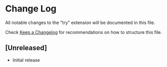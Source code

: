 # Change Log

All notable changes to the "try" extension will be documented in this file.

Check [Keep a Changelog](http://keepachangelog.com/) for recommendations on how to structure this file.

## [Unreleased]

- Initial release